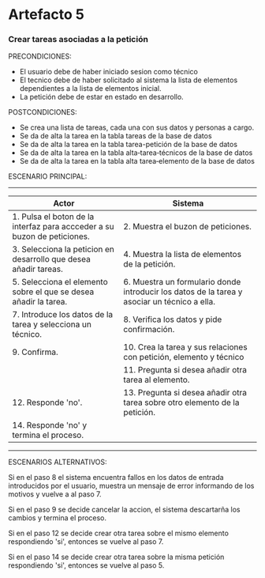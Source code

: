 # Artefacto 5
### Crear tareas asociadas a la petición

PRECONDICIONES:
- El usuario debe de haber iniciado sesion como técnico
- El tecnico debe de haber solicitado al sistema la lista de elementos dependientes a la lista de elementos inicial.
- La petición debe de estar en estado en desarrollo.


POSTCONDICIONES:
- Se crea una lista de tareas, cada una con sus datos y personas a cargo.
- Se da de alta la tarea en la tabla tareas de la base de datos
- Se da de alta la tarea en la tabla tarea-petición de la base de datos
- Se da de alta la tarea en la tabla alta‐tarea‐técnicos de la base de datos
- Se da de alta la tarea en la tabla alta tarea‐elemento de la base de datos

ESCENARIO PRINCIPAL:

--- 
| Actor                                       | Sistema                                                                                           |
|---------------------------------------------|---------------------------------------------------------------------------------------------------|
| 1. Pulsa el boton de la interfaz para accceder a su buzon de peticiones. | 2.	Muestra el buzon de peticiones.   |
| 3. Selecciona la peticion en desarrollo que desea añadir tareas.           | 4.	Muestra la lista de elementos de la petición.    |
| 5. Selecciona el elemento sobre el que se desea añadir la tarea.        | 6. Muestra un formulario donde introducir los datos de la tarea y asociar un técnico a ella.        |
| 7. Introduce los datos de la tarea y selecciona un técnico.       | 8. Verifica los datos y pide confirmación.  |
| 9. Confirma.   | 10. Crea la tarea y sus relaciones con petición, elemento y técnico  |
| | 11. Pregunta si desea añadir otra tarea al elemento.|
| 12. Responde 'no'.| 13. Pregunta si desea añadir otra tarea sobre otro elemento de la petición. |
| 14. Responde 'no' y termina el proceso. | | 


--- 

ESCENARIOS ALTERNATIVOS:

Si en el paso 8 el sistema encuentra fallos en los datos de entrada introducidos por el usuario, muestra un mensaje de error informando de los motivos y vuelve a al paso 7.

Si en el paso 9 se decide cancelar la accion, el sistema descartarña los cambios y termina el proceso.

Si en el paso 12 se decide crear otra tarea sobre el mismo elemento respondiendo 'si', entonces se vuelve al paso 7.

Si en el paso 14 se decide crear otra tarea sobre la misma petición respondiendo 'si', entonces se vuelve al paso 5.

